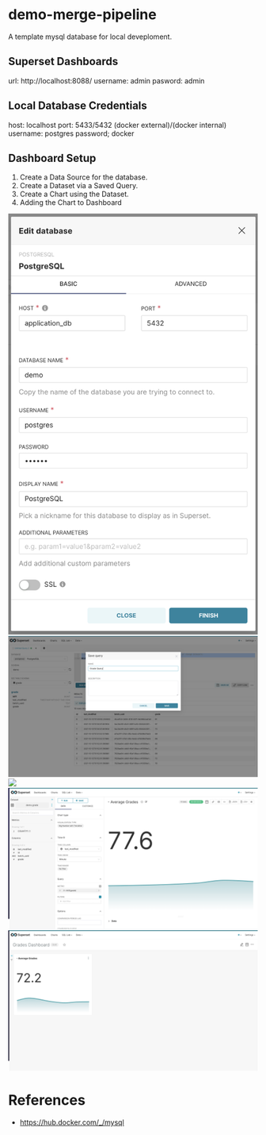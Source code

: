 # demo-merge-pipeline

A template mysql database for local deveploment.

## Superset Dashboards

url: http://localhost:8088/
username: admin
pasword: admin

## Local Database Credentials

host: localhost
port: 5433/5432 (docker external)/(docker internal)
username: postgres
password; docker


## Dashboard Setup

1) Create a Data Source for the database.
2) Create a Dataset via a Saved Query.
3) Create a Chart using the Dataset.
4) Adding the Chart to Dashboard


![](./pngs/datasource.png)
![](./pngs/query.png)
![](./pngs/dataset.png)
![](./pngs/charts.png)
![](./pngs/dashboard.png)
# References

- https://hub.docker.com/_/mysql